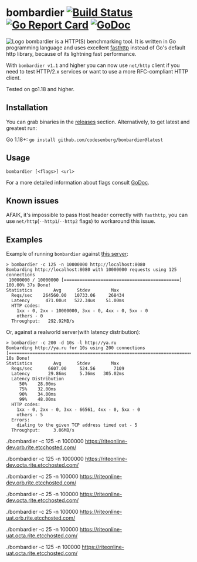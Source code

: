 # bombardier [![Build Status](https://codesenberg.semaphoreci.com/badges/bombardier/branches/master.svg?key=249c678c-eb2a-441e-8128-1bdcfb9aaca6)](https://codesenberg.semaphoreci.com/projects/bombardier) [![Go Report Card](https://goreportcard.com/badge/github.com/codesenberg/bombardier)](https://goreportcard.com/report/github.com/codesenberg/bombardier) [![GoDoc](https://godoc.org/github.com/codesenberg/bombardier?status.svg)](http://godoc.org/github.com/codesenberg/bombardier)
![Logo](https://raw.githubusercontent.com/codesenberg/bombardier/master/img/logo.png)
bombardier is a HTTP(S) benchmarking tool. It is written in Go programming language and uses excellent [fasthttp](https://github.com/valyala/fasthttp) instead of Go's default http library, because of its lightning fast performance. 

With `bombardier v1.1` and higher you can now use `net/http` client if you need to test HTTP/2.x services or want to use a more RFC-compliant HTTP client.

Tested on go1.18 and higher.

## Installation
You can grab binaries in the [releases](https://github.com/codesenberg/bombardier/releases) section.
Alternatively, to get latest and greatest run:

Go 1.18+: `go install github.com/codesenberg/bombardier@latest`

## Usage
```
bombardier [<flags>] <url>
```

For a more detailed information about flags consult [GoDoc](http://godoc.org/github.com/codesenberg/bombardier).

## Known issues
AFAIK, it's impossible to pass Host header correctly with `fasthttp`, you can use `net/http`(`--http1`/`--http2` flags) to workaround this issue.

## Examples
Example of running `bombardier` against [this server](https://godoc.org/github.com/codesenberg/bombardier/cmd/utils/simplebenchserver):
```
> bombardier -c 125 -n 10000000 http://localhost:8080
Bombarding http://localhost:8080 with 10000000 requests using 125 connections
 10000000 / 10000000 [============================================] 100.00% 37s Done!
Statistics        Avg      Stdev        Max
  Reqs/sec    264560.00   10733.06     268434
  Latency      471.00us   522.34us    51.00ms
  HTTP codes:
    1xx - 0, 2xx - 10000000, 3xx - 0, 4xx - 0, 5xx - 0
    others - 0
  Throughput:   292.92MB/s
```
Or, against a realworld server(with latency distribution):
```
> bombardier -c 200 -d 10s -l http://ya.ru
Bombarding http://ya.ru for 10s using 200 connections
[=========================================================================] 10s Done!
Statistics        Avg      Stdev        Max
  Reqs/sec      6607.00     524.56       7109
  Latency       29.86ms     5.36ms   305.02ms
  Latency Distribution
     50%    28.00ms
     75%    32.00ms
     90%    34.00ms
     99%    48.00ms
  HTTP codes:
    1xx - 0, 2xx - 0, 3xx - 66561, 4xx - 0, 5xx - 0
    others - 5
  Errors:
    dialing to the given TCP address timed out - 5
  Throughput:     3.06MB/s
```


./bombardier -c 125 -n 1000000 https://riteonline-dev.orb.rite.etcchosted.com/

./bombardier -c 125 -n 1000000 https://riteonline-dev.octa.rite.etcchosted.com/

./bombardier -c 25 -n 100000 https://riteonline-dev.orb.rite.etcchosted.com/

./bombardier -c 25 -n 100000 https://riteonline-dev.octa.rite.etcchosted.com/



./bombardier -c 25 -n 100000 https://riteonline-uat.orb.rite.etcchosted.com/

./bombardier -c 25 -n 100000 https://riteonline-uat.octa.rite.etcchosted.com/



./bombardier -c 125 -n 100000 https://riteonline-uat.octa.rite.etcchosted.com/